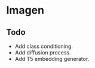 # Imagen

## Todo

- Add class conditioning.
- Add diffusion process.
- Add T5 embedding generator.
